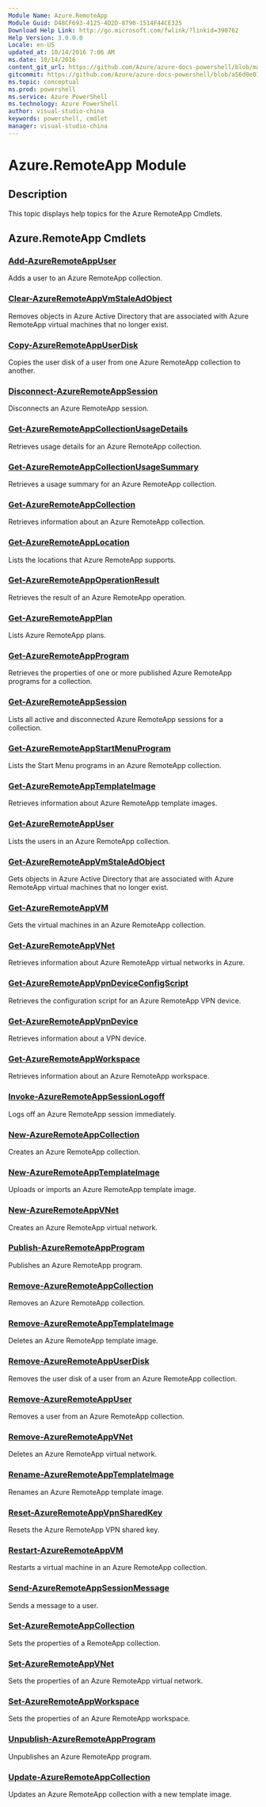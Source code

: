 ```yaml
---
Module Name: Azure.RemoteApp
Module Guid: D48CF693-4125-4D2D-8790-1514F44CE325
Download Help Link: http://go.microsoft.com/fwlink/?linkid=390762
Help Version: 3.0.0.0
Locale: en-US
updated_at: 10/14/2016 7:06 AM
ms.date: 10/14/2016
content_git_url: https://github.com/Azure/azure-docs-powershell/blob/master/azureps-cmdlets-docs/ServiceManagement/Azure.RemoteApp/v2.0/CmdletMDs/Azure.RemoteApp.md
gitcommit: https://github.com/Azure/azure-docs-powershell/blob/a56d0e01e65c2c33aa2af13dd29addc94ead6e88/azureps-cmdlets-docs/ServiceManagement/Azure.RemoteApp/v2.0/CmdletMDs/Azure.RemoteApp.md
ms.topic: conceptual
ms.prod: powershell
ms.service: Azure PowerShell
ms.technology: Azure PowerShell
author: visual-studio-china
keywords: powershell, cmdlet
manager: visual-studio-china
---
```


# Azure.RemoteApp Module
## Description
This topic displays help topics for the Azure RemoteApp Cmdlets. 

## Azure.RemoteApp Cmdlets
### [Add-AzureRemoteAppUser](Add-AzureRemoteAppUser.md)
Adds a user to an Azure RemoteApp collection.


### [Clear-AzureRemoteAppVmStaleAdObject](Clear-AzureRemoteAppVmStaleAdObject.md)
Removes objects in Azure Active Directory that are associated with Azure RemoteApp virtual machines that no longer exist.


### [Copy-AzureRemoteAppUserDisk](Copy-AzureRemoteAppUserDisk.md)
Copies the user disk of a user from one Azure RemoteApp collection to another.


### [Disconnect-AzureRemoteAppSession](Disconnect-AzureRemoteAppSession.md)
Disconnects an Azure RemoteApp session.


### [Get-AzureRemoteAppCollectionUsageDetails](Get-AzureRemoteAppCollectionUsageDetails.md)
Retrieves usage details for an Azure RemoteApp collection.


### [Get-AzureRemoteAppCollectionUsageSummary](Get-AzureRemoteAppCollectionUsageSummary.md)
Retrieves a usage summary for an Azure RemoteApp collection.


### [Get-AzureRemoteAppCollection](Get-AzureRemoteAppCollection.md)
Retrieves information about an Azure RemoteApp collection.


### [Get-AzureRemoteAppLocation](Get-AzureRemoteAppLocation.md)
Lists the locations that Azure RemoteApp supports.


### [Get-AzureRemoteAppOperationResult](Get-AzureRemoteAppOperationResult.md)
Retrieves the result of an Azure RemoteApp operation.


### [Get-AzureRemoteAppPlan](Get-AzureRemoteAppPlan.md)
Lists Azure RemoteApp plans.


### [Get-AzureRemoteAppProgram](Get-AzureRemoteAppProgram.md)
Retrieves the properties of one or more published Azure RemoteApp programs for a collection.


### [Get-AzureRemoteAppSession](Get-AzureRemoteAppSession.md)
Lists all active and disconnected Azure RemoteApp sessions for a collection.


### [Get-AzureRemoteAppStartMenuProgram](Get-AzureRemoteAppStartMenuProgram.md)
Lists the Start Menu programs in an Azure RemoteApp collection.


### [Get-AzureRemoteAppTemplateImage](Get-AzureRemoteAppTemplateImage.md)
Retrieves information about Azure RemoteApp template images.


### [Get-AzureRemoteAppUser](Get-AzureRemoteAppUser.md)
Lists the users in an Azure RemoteApp collection.


### [Get-AzureRemoteAppVmStaleAdObject](Get-AzureRemoteAppVmStaleAdObject.md)
Gets objects in Azure Active Directory that are associated with Azure RemoteApp virtual machines that no longer exist.


### [Get-AzureRemoteAppVM](Get-AzureRemoteAppVM.md)
Gets the virtual machines in an Azure RemoteApp collection.


### [Get-AzureRemoteAppVNet](Get-AzureRemoteAppVNet.md)
Retrieves information about Azure RemoteApp virtual networks in Azure.


### [Get-AzureRemoteAppVpnDeviceConfigScript](Get-AzureRemoteAppVpnDeviceConfigScript.md)
Retrieves the configuration script for an Azure RemoteApp VPN device.


### [Get-AzureRemoteAppVpnDevice](Get-AzureRemoteAppVpnDevice.md)
Retrieves information about a VPN device.


### [Get-AzureRemoteAppWorkspace](Get-AzureRemoteAppWorkspace.md)
Retrieves information about an Azure RemoteApp workspace.


### [Invoke-AzureRemoteAppSessionLogoff](Invoke-AzureRemoteAppSessionLogoff.md)
Logs off an Azure RemoteApp session immediately.


### [New-AzureRemoteAppCollection](New-AzureRemoteAppCollection.md)
Creates an Azure RemoteApp collection.


### [New-AzureRemoteAppTemplateImage](New-AzureRemoteAppTemplateImage.md)
Uploads or imports an Azure RemoteApp template image.


### [New-AzureRemoteAppVNet](New-AzureRemoteAppVNet.md)
Creates an Azure RemoteApp virtual network.


### [Publish-AzureRemoteAppProgram](Publish-AzureRemoteAppProgram.md)
Publishes an Azure RemoteApp program.


### [Remove-AzureRemoteAppCollection](Remove-AzureRemoteAppCollection.md)
Removes an Azure RemoteApp collection.


### [Remove-AzureRemoteAppTemplateImage](Remove-AzureRemoteAppTemplateImage.md)
Deletes an Azure RemoteApp template image.


### [Remove-AzureRemoteAppUserDisk](Remove-AzureRemoteAppUserDisk.md)
Removes the user disk of a user from an Azure RemoteApp collection.


### [Remove-AzureRemoteAppUser](Remove-AzureRemoteAppUser.md)
Removes a user from an Azure RemoteApp collection.


### [Remove-AzureRemoteAppVNet](Remove-AzureRemoteAppVNet.md)
Deletes an Azure RemoteApp virtual network.


### [Rename-AzureRemoteAppTemplateImage](Rename-AzureRemoteAppTemplateImage.md)
Renames an Azure RemoteApp template image.


### [Reset-AzureRemoteAppVpnSharedKey](Reset-AzureRemoteAppVpnSharedKey.md)
Resets the Azure RemoteApp VPN shared key.


### [Restart-AzureRemoteAppVM](Restart-AzureRemoteAppVM.md)
Restarts a virtual machine in an Azure RemoteApp collection.


### [Send-AzureRemoteAppSessionMessage](Send-AzureRemoteAppSessionMessage.md)
Sends a message to a user.


### [Set-AzureRemoteAppCollection](Set-AzureRemoteAppCollection.md)
Sets the properties of a RemoteApp collection.


### [Set-AzureRemoteAppVNet](Set-AzureRemoteAppVNet.md)
Sets the properties of an Azure RemoteApp virtual network.


### [Set-AzureRemoteAppWorkspace](Set-AzureRemoteAppWorkspace.md)
Sets the properties of an Azure RemoteApp workspace.


### [Unpublish-AzureRemoteAppProgram](Unpublish-AzureRemoteAppProgram.md)
Unpublishes an Azure RemoteApp program.


### [Update-AzureRemoteAppCollection](Update-AzureRemoteAppCollection.md)
Updates an Azure RemoteApp collection with a new template image.



